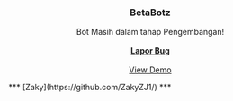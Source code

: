 

  <h3 align="center">BetaBotz</h3>

  <p align="center">
    Bot Masih dalam tahap Pengembangan!
    <br/>
    <br/>
    <a href="https://wa.me/6283188229366"><strong>Lapor Bug</strong></a>
    <br/>
    <br/>
    <a href="https://wa.me/62858179645827">View Demo</a>
  </p>
</p>
*** [Zaky](https://github.com/ZakyZJ1/) ***
